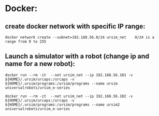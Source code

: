 # Docker:


## create docker network with specific IP range:
```
docker network create --subnet=192.168.56.0/24 ursim_net	0/24 is a range from 0 to 255
```

## Launch a simulator with a robot (change ip and name for a new robot):
```
docker run --rm -it  --net ursim_net --ip 192.168.56.101 -v ${HOME}/.ursim/urcaps:/urcaps -v ${HOME}/.ursim/programs:/ursim/programs --name ursim universalrobots/ursim_e-series
```
```
docker run --rm -it  --net ursim_net --ip 192.168.56.102 -v ${HOME}/.ursim/urcaps:/urcaps -v ${HOME}/.ursim/programs:/ursim/programs --name ursim2 universalrobots/ursim_e-series
```